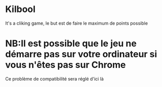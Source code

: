# Kilbool

It's a cliking game, le but est de faire le maximum de points possible

# NB:Il est possible que le jeu ne démarre pas sur votre ordinateur si vous n'êtes pas sur Chrome
Ce problème de compatibilité sera réglé d'ici là
